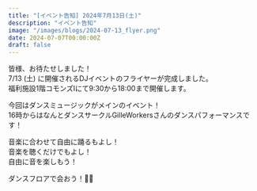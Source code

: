 ```yaml
---
title: "[イベント告知] 2024年7月13日(土)"
description: "イベント告知"
image: "/images/blogs/2024-07-13_flyer.png"
date: 2024-07-07T00:00:00Z
draft: false
---
```

皆様、お待たせしました！  
7/13 (土) に開催されるDJイベントのフライヤーが完成しました。  
福利施設1階コモンズⅠにて9:30から18:00まで開催します。  

今回はダンスミュージックがメインのイベント！  
16時からはなんとダンスサークルGilleWorkersさんのダンスパフォーマンスです！

音楽に合わせて自由に踊るもよし！  
音楽を聴くだけでもよし！  
自由に音を楽しもう！

ダンスフロアで会おう！🕺🪩
